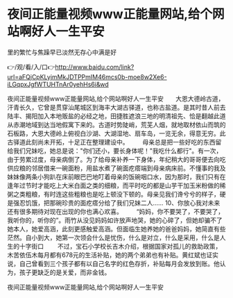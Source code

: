 # 夜间正能量视频www正能量网站,给个网站啊好人一生平安
里的繁忙与焦躁早已淡然无存心中满是好

👉/观/看/入/口👉http://www.baidu.com/link?url=aFQjCpKLyjmMkJDTPPmIM46mcs0b-moe8w2Xe6-iLGqpxJgfWTUHTnAr0yehHs6i&wd

夜间正能量视频www正能量网站,给个网站啊好人一生平安　　大恩大德岭古道，汗青长久，它曾是贯穿汕尾城区到海丰大湖古驿道，也称古盐道。是其时昔人前去陆丰、揭阳加入本地贩盐的必经之地，田捷胜遮浪三地的明清祖先、恰是翻越此道从赤潮地域到达当地假寓下来的。古道时势陡峭，荒芜人烟，就地取材依山而筑的石板路，大恩大德岭上俯视白沙湖、大湖湿地、扇车岛，一览无余，得意无穷。此古驿道此刻尚未开拓，十足正在整理建设中。
　　母亲总是把一些好吃的东西留给我们兄妹吃，她总是说："你们还小，要长身体呢！"我吃什么都行"。有一次，由于劳累过度，母亲病倒了。为了给母亲补养一下身体，年纪稍大的哥哥便去向吃供应粮的邻居借来一碗面粉，用盐水煮了碗面疙瘩端到母亲病床前。不懂事的我及妹妹像两条小狗趴在床前眼巴巴地叮着母亲的饭碗咽口水，因为那时，我们只有在逢年过节时才能吃上大米白面之类的细粮，而平时吃的都是山芋干加玉米粉做的稀粥之类粗粮，有时连这些粗粮也是吃上顿没下顿的。母亲见我们谗兮兮的样子，硬是强忍饥饿，把那碗珍贵的面疙瘩分给了我们兄妹二人……
	10、你放心我对未来还有很多期待对现在出现的你也满心欢喜。
　　“妈妈，你不要哭了，不要哭了，我听你的，听你的”。雨竹从没见妈妈如许放声地哭，她的心碎了，但她却骗不了她本人，她爱高涵，此刻更感触爱高涵。但面临生她养她的爸爸妈妈，她简直有些茫然。自小到大，她第一次领会什么是忧伤，什么是对立，什么是采用，什么是人生的十字街口
　　不过，宝石小学校长吉木介绍，根据国家对孤儿的救助政策，木苦依伍木每月都有678元的生活补贴，她的两个弟弟也有补贴。黄红斌也证实说，自己曾看到三个孩子都有以自己名字的红色存折，补贴每月会发放到账。他认为，孩子更缺乏的是关爱，而非金钱。

夜间正能量视频www正能量网站,给个网站啊好人一生平安
